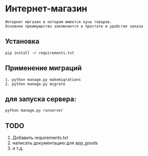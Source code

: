 # Интернет-магазин

    Интернет магазин в котором имеется куча товаров.
    Основное преимущество заключается в простате и удобстве заказа

## Установка

```angular2html
pip install -r requirements.txt
```

## Применение миграций

```angular2html
1. python manage.py makemigrations
2. python manage.py migrate
```

## для запуска сервера:

    python manage.py runserver

## TODO

1. Добавить requirements.txt
2. написать документацию для app_goods
3. и т.д.